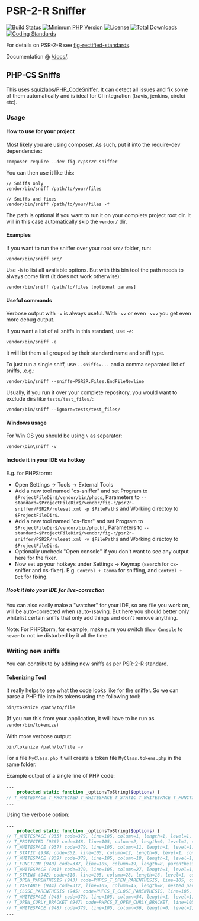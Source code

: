 # PSR-2-R Sniffer
[![Build Status](https://api.travis-ci.org/php-fig-rectified/psr2r-sniffer.svg?branch=master)](https://travis-ci.org/php-fig-rectified/psr2r-sniffer)
[![Minimum PHP Version](http://img.shields.io/badge/php-%3E%3D%205.4-8892BF.svg)](https://php.net/)
[![License](https://poser.pugx.org/fig-r/psr2r-sniffer/license.svg)](https://packagist.org/packages/fig-r/psr2r-sniffer)
[![Total Downloads](https://poser.pugx.org/fig-r/psr2r-sniffer/d/total.svg)](https://packagist.org/packages/fig-r/psr2r-sniffer)
[![Coding Standards](https://img.shields.io/badge/cs-PSR--2--R-yellow.svg)](https://github.com/php-fig-rectified/fig-rectified-standards)

For details on PSR-2-R see [fig-rectified-standards](https://github.com/php-fig-rectified/fig-rectified-standards).

Documentation @ [/docs/](docs).

## PHP-CS Sniffs

This uses [squizlabs/PHP_CodeSniffer](https://github.com/squizlabs/PHP_CodeSniffer/).
It can detect all issues and fix some of them automatically and is ideal for CI integration
(travis, jenkins, circlci etc).

### Usage
#### How to use for your project
Most likely you are using composer. As such, put it into the require-dev dependencies:
```
composer require --dev fig-r/psr2r-sniffer
```

You can then use it like this:
```
// Sniffs only
vendor/bin/sniff /path/to/your/files

// Sniffs and fixes
vendor/bin/sniff /path/to/your/files -f
```
The path is optional if you want to run it on your complete project root dir. It will in this case automatically skip the `vendor/` dir.

#### Examples
If you want to run the sniffer over your root `src/` folder, run:
```
vendor/bin/sniff src/
```

Use `-h` to list all available options.
But with this bin tool the path needs to always come first (it does not work otherwise):
```
vendor/bin/sniff /path/to/files [optional params]
```

#### Useful commands
Verbose output with `-v` is always useful. With `-vv` or even `-vvv` you get even more debug output.

If you want a list of all sniffs in this standard, use `-e`:
```
vendor/bin/sniff -e
```
It will list them all grouped by their standard name and sniff type.

To just run a single sniff, use `--sniffs=...` and a comma separated list of sniffs, .e.g.:
```
vendor/bin/sniff --sniffs=PSR2R.Files.EndFileNewline
```

Usually, if you run it over your complete repository, you would want to exclude dirs like `tests/test_files/`:
```
vendor/bin/sniff --ignore=tests/test_files/
```

#### Windows usage
For Win OS you should be using `\` as separator:
```
vendor\bin\sniff -v
```

#### Include it in your IDE via hotkey
E.g. for PHPStorm:
* Open Settings -> Tools -> External Tools
* Add a new tool named "cs-sniffer" and set Program to `$ProjectFileDir$/vendor/bin/phpcs`, Parameters to `--standard=$ProjectFileDir$/vendor/fig-r/psr2r-sniffer/PSR2R/ruleset.xml -p $FilePath$` and Working directoy to `$ProjectFileDir$`.
* Add a new tool named "cs-fixer" and set Program to `$ProjectFileDir$/vendor/bin/phpcbf`, Parameters to `--standard=$ProjectFileDir$/vendor/fig-r/psr2r-sniffer/PSR2R/ruleset.xml -v $FilePath$` and Working directoy to `$ProjectFileDir$`.
* Optionally uncheck "Open console" if you don't want to see any output here for the fixer.
* Now set up your hotkeys under Settings -> Keymap (search for cs-sniffer and cs-fixer). E.g. `Control + Comma` for sniffing, and `Control + Dot` for fixing.

##### Hook it into your IDE for live-correction
You can also easily make a "watcher" for your IDE, so any file you work on, will be auto-corrected when (auto-)saving.
But here you should better only whitelist certain sniffs that only add things and don't remove anything.

Note: For PHPStorm, for example, make sure you switch `Show Console` to `never` to not be disturbed by it all the time.

### Writing new sniffs
You can contribute by adding new sniffs as per PSR-2-R standard.

#### Tokenizing Tool
It really helps to see what the code looks like for the sniffer.
So we can parse a PHP file into its tokens using the following tool:

```
bin/tokenize /path/to/file
```
(If you run this from your application, it will have to be run as `vendor/bin/tokenize`)

With more verbose output:
```
bin/tokenize /path/to/file -v
```

For a file `MyClass.php` it will create a token file `MyClass.tokens.php` in the same folder.

Example output of a single line of PHP code:
```php
...
    protected static function _optionsToString($options) {
// T_WHITESPACE T_PROTECTED T_WHITESPACE T_STATIC T_WHITESPACE T_FUNCTION T_WHITESPACE T_STRING T_OPEN_PARENTHESIS T_VARIABLE T_CLOSE_PARENTHESIS T_WHITESPACE T_OPEN_CURLY_BRACKET T_WHITESPACE
...
```
Using the verbose option:
```php
...
    protected static function _optionsToString($options) {
// T_WHITESPACE (935) code=379, line=105, column=1, length=1, level=1, conditions={"9":358}, content=`\t`
// T_PROTECTED (936) code=348, line=105, column=2, length=9, level=1, conditions={"9":358}, content=`protected`
// T_WHITESPACE (937) code=379, line=105, column=11, length=1, level=1, conditions={"9":358}, content=` `
// T_STATIC (938) code=352, line=105, column=12, length=6, level=1, conditions={"9":358}, content=`static`
// T_WHITESPACE (939) code=379, line=105, column=18, length=1, level=1, conditions={"9":358}, content=` `
// T_FUNCTION (940) code=337, line=105, column=19, length=8, parenthesis_opener=943, parenthesis_closer=945, parenthesis_owner=940, scope_condition=940, scope_opener=947, scope_closer=1079, level=1, conditions={"9":358}, content=`function`
// T_WHITESPACE (941) code=379, line=105, column=27, length=1, level=1, conditions={"9":358}, content=` `
// T_STRING (942) code=310, line=105, column=28, length=16, level=1, conditions={"9":358}, content=`_optionsToString`
// T_OPEN_PARENTHESIS (943) code=PHPCS_T_OPEN_PARENTHESIS, line=105, column=44, length=1, parenthesis_opener=943, parenthesis_owner=940, parenthesis_closer=945, level=1, conditions={"9":358}, content=`(`
// T_VARIABLE (944) code=312, line=105, column=45, length=8, nested_parenthesis={"943":945}, level=1, conditions={"9":358}, content=`$options`
// T_CLOSE_PARENTHESIS (945) code=PHPCS_T_CLOSE_PARENTHESIS, line=105, column=53, length=1, parenthesis_owner=940, parenthesis_opener=943, parenthesis_closer=945, level=1, conditions={"9":358}, content=`)`
// T_WHITESPACE (946) code=379, line=105, column=54, length=1, level=1, conditions={"9":358}, content=` `
// T_OPEN_CURLY_BRACKET (947) code=PHPCS_T_OPEN_CURLY_BRACKET, line=105, column=55, length=1, bracket_opener=947, bracket_closer=1079, scope_condition=940, scope_opener=947, scope_closer=1079, level=1, conditions={"9":358}, content=`{`
// T_WHITESPACE (948) code=379, line=105, column=56, length=0, level=2, conditions={"9":358,"940":337}, content=`\n`
...
```

